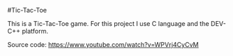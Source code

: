 #Tic-Tac-Toe

This is a Tic-Tac-Toe game. 
For this project I use C language and the DEV-C++ platform. 

Source code: https://www.youtube.com/watch?v=WPVrj4CyCvM 
